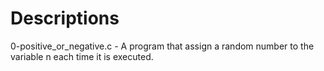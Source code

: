 # Descriptions

0-positive_or_negative.c - A program that assign a random number to the variable n each time it is executed.